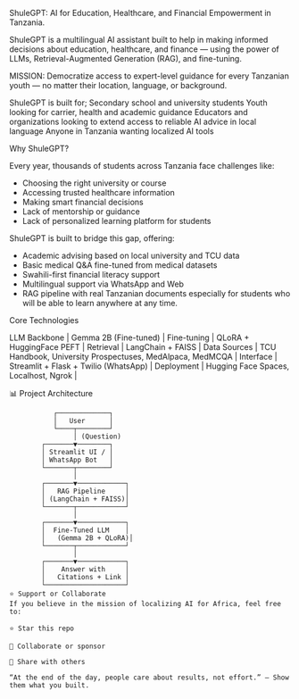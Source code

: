 ShuleGPT: AI for Education, Healthcare, and Financial Empowerment in Tanzania.

ShuleGPT is a multilingual AI assistant built to help in making informed decisions about education, healthcare, and finance — using the power of LLMs, Retrieval-Augmented Generation (RAG), and fine-tuning.

MISSION: Democratize access to expert-level guidance for every Tanzanian youth — no matter their location, language, or background.

ShuleGPT is built for;
Secondary school and university students
Youth looking for carrier, health and academic guidance
Educators and organizations looking to extend access to reliable AI advice in local language
Anyone in Tanzania wanting localized AI tools

Why ShuleGPT?

Every year, thousands of students across Tanzania face challenges like:
- Choosing the right university or course
- Accessing trusted healthcare information
- Making smart financial decisions
- Lack of mentorship or guidance
- Lack of personalized learning platform for students

ShuleGPT is built to bridge this gap, offering:
- Academic advising based on local university and TCU data
- Basic medical Q&A fine-tuned from medical datasets
- Swahili-first financial literacy support
- Multilingual support via WhatsApp and Web
- RAG pipeline with real Tanzanian documents especially for students who will be able to learn anywhere at any time.


Core Technologies

LLM Backbone | Gemma 2B (Fine-tuned) |
Fine-tuning | QLoRA + HuggingFace PEFT |
Retrieval | LangChain + FAISS |
Data Sources | TCU Handbook, University Prospectuses, MedAlpaca, MedMCQA |
Interface | Streamlit + Flask + Twilio (WhatsApp) |
Deployment | Hugging Face Spaces, Localhost, Ngrok |

📊 Project Architecture

```text
           ┌─────────────┐
           │   User      │
           └────┬────────┘
                │ (Question)
        ┌───────▼────────┐
        │ Streamlit UI / │
        │ WhatsApp Bot   │
        └───────┬────────┘
                │
        ┌───────▼────────────┐
        │   RAG Pipeline     │
        │ (LangChain + FAISS)│
        └───────┬────────────┘
                │
        ┌───────▼────────────┐
        │  Fine-Tuned LLM    │
        │   (Gemma 2B + QLoRA)│
        └───────┬────────────┘
                │
        ┌───────▼────────────┐
        │    Answer with     │
        │   Citations + Link │
        └────────────────────┘
⭐ Support or Collaborate
If you believe in the mission of localizing AI for Africa, feel free to:

⭐ Star this repo

🤝 Collaborate or sponsor

📢 Share with others

“At the end of the day, people care about results, not effort.” — Show them what you built.
